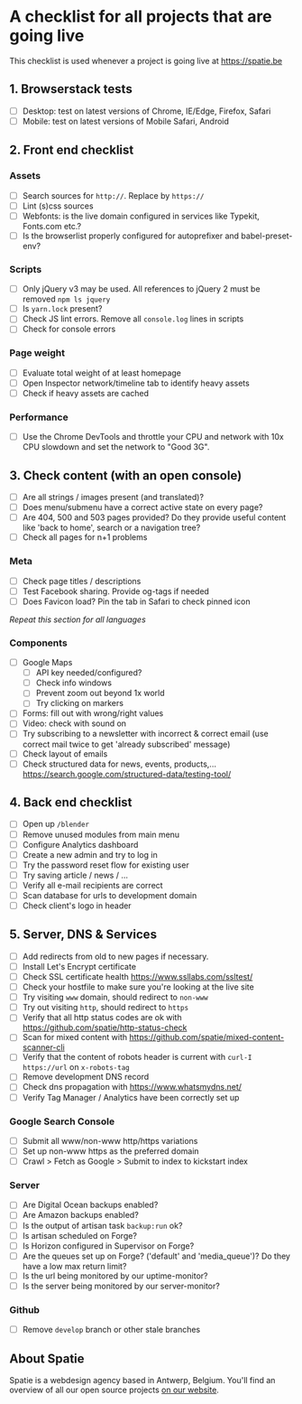 # A checklist for all projects that are going live

This checklist is used whenever a project is going live at https://spatie.be

## 1. Browserstack tests
- [ ] Desktop: test on latest versions of Chrome, IE/Edge, Firefox, Safari
- [ ] Mobile: test on latest versions of Mobile Safari, Android

## 2. Front end checklist

### Assets
- [ ] Search sources for `http://`. Replace by `https://`
- [ ] Lint (s)css sources
- [ ] Webfonts: is the live domain configured in services like Typekit, Fonts.com etc.?
- [ ] Is the browserlist properly configured for autoprefixer and babel-preset-env?

### Scripts
- [ ] Only jQuery v3 may be used. All references to jQuery 2 must be removed `npm ls jquery`
- [ ] Is `yarn.lock` present?
- [ ] Check JS lint errors. Remove all `console.log` lines in scripts
- [ ] Check for console errors

### Page weight
- [ ] Evaluate total weight of at least homepage
- [ ] Open Inspector network/timeline tab to identify heavy assets 
- [ ] Check if heavy assets are cached 

### Performance
- [ ] Use the Chrome DevTools and throttle your CPU and network with 10x CPU slowdown and set the network to "Good 3G".

## 3. Check content (with an open console)
- [ ] Are all strings / images present (and translated)?
- [ ] Does menu/submenu have a correct active state on every page?
- [ ] Are 404, 500 and 503 pages provided? Do they provide useful content like 'back to home', search or a navigation tree?
- [ ] Check all pages for n+1 problems

### Meta
- [ ] Check page titles / descriptions
- [ ] Test Facebook sharing. Provide og-tags if needed
- [ ] Does Favicon load? Pin the tab in Safari to check pinned icon

_Repeat this section for all languages_

### Components
- [ ] Google Maps
    - [ ] API key needed/configured?
    - [ ] Check info windows
    - [ ] Prevent zoom out beyond 1x world
    - [ ] Try clicking on markers
- [ ] Forms: fill out with wrong/right values
- [ ] Video: check with sound on
- [ ] Try subscribing to a newsletter with incorrect & correct email (use correct mail twice to get 'already subscribed' message)
- [ ] Check layout of emails
- [ ] Check structured data for news, events, products,... https://search.google.com/structured-data/testing-tool/

## 4. Back end checklist
- [ ] Open up `/blender`
- [ ] Remove unused modules from main menu 
- [ ] Configure Analytics dashboard
- [ ] Create a new admin and try to log in
- [ ] Try the password reset flow for existing user
- [ ] Try saving article / news / ...
- [ ] Verify all e-mail recipients are correct
- [ ] Scan database for urls to development domain
- [ ] Check client's logo in header

## 5. Server, DNS & Services
- [ ] Add redirects from old to new pages if necessary.
- [ ] Install Let's Encrypt certificate
- [ ] Check SSL certificate health https://www.ssllabs.com/ssltest/
- [ ] Check your hostfile to make sure you're looking at the live site
- [ ] Try visiting `www` domain, should redirect to `non-www`
- [ ] Try out visiting `http`, should redirect to `https`
- [ ] Verify that all http status codes are ok with https://github.com/spatie/http-status-check
- [ ] Scan for mixed content with https://github.com/spatie/mixed-content-scanner-cli
- [ ] Verify that the content of robots header is current with `curl-I https://url` on `x-robots-tag`
- [ ] Remove development DNS record
- [ ] Check dns propagation with https://www.whatsmydns.net/
- [ ] Verify Tag Manager / Analytics have been correctly set up

### Google Search Console
- [ ] Submit all www/non-www http/https variations
- [ ] Set up non-www https as the preferred domain 
- [ ] Crawl > Fetch as Google > Submit to index to kickstart index

### Server
- [ ] Are Digital Ocean backups enabled?
- [ ] Are Amazon backups enabled?
- [ ] Is the output of artisan task `backup:run` ok?
- [ ] Is artisan scheduled on Forge?
- [ ] Is Horizon configured in Supervisor on Forge?
- [ ] Are the queues set up on Forge? ('default' and 'media_queue')? Do they have a low max return limit?
- [ ] Is the url being monitored by our uptime-monitor?
- [ ] Is the server being monitored by our server-monitor?

### Github
- [ ] Remove `develop` branch or other stale branches 

## About Spatie
Spatie is a webdesign agency based in Antwerp, Belgium. You'll find an overview of all our open source projects [on our website](https://spatie.be/opensource).
